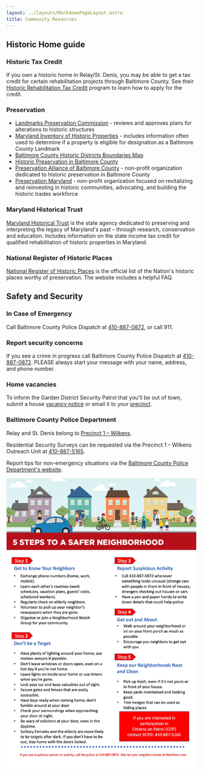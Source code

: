 ```yaml
---
layout: ../layouts/MarkdownPageLayout.astro
title: Community Resources
---
```


## Historic Home guide

### Historic Tax Credit

If you own a historic home in Relay/St. Denis, you may be able to get a tax credit for certain rehabilitation projects through Baltimore County. See their [Historic Rehabilitation Tax Credit](https://www.baltimorecountymd.gov/departments/planning/historic_preservation/taxcreditfaq.html) program to learn how to apply for the credit.

### Preservation

- [Landmarks Preservation Commission](https://www.baltimorecountymd.gov/boards-commissions/planning/landmarks-preservation-commission) - reviews and approves plans for alterations to historic structures
- [Maryland Inventory of Historic Properties](https://apps.mht.maryland.gov/mihp/MIHP.aspx) - includes information often used to determine if a property is eligible for designation as a Baltimore County Landmark
- [Baltimore County Historic Districts Boundaries Map](https://opendata.baltimorecountymd.gov/maps/BC-GIS::baltimore-county-historic-districts/about)
- [Historic Preservation in Baltimore County](https://www.baltimorecountymd.gov/departments/planning/historic_preservation/index.html)
- [Preservation Alliance of Baltimore County](https://preservationabc.org/) - non-profit organization dedicated to historic preservation in Baltimore County
- [Preservation Maryland](https://www.preservationmaryland.org/) - non-profit organization focused on revitalizing and reinvesting in historic communities, advocating, and building the historic trades workforce

### Maryland Historical Trust

[Maryland Historical Trust](https://mht.maryland.gov/) is the state agency dedicated to preserving and interpreting the legacy of Maryland's past – through research, conservation and education. Includes information on the state income tax credit for qualified rehabilitation of historic properties in Maryland.

### National Register of Historic Places

[National Register of Historic Places](https://www.nps.gov/subjects/nationalregister/index.htm) is the official list of the Nation's historic places worthy of preservation. The website includes a helpful FAQ.

## Safety and Security

### In Case of Emergency

Call Baltimore County Police Dispatch at [410-887-0872](tel:410-887-0872), or call 911.

### Report security concerns

If you see a crime in progress call Baltimore County Police Dispatch at [410-887-0872](tel:410-887-0872). PLEASE always start your message with your name, address, and phone number.

### Home vacancies

To inform the Garden District Security Patrol that you'll be out of town, submit a house [vacancy notice](https://resources.baltimorecountymd.gov/Documents/Police/2014pdfs/vacanthouseform141119.pdf) or email it to your [precinct](https://www.baltimorecountymd.gov/departments/police/precinctsgeneral/precinctsall.html).

### Baltimore County Police Department

Relay and St. Denis belong to [Precinct 1 – Wilkens](https://www.baltimorecountymd.gov/departments/police/pc01/index.html).

Residential Security Surveys can be requested via the Precinct 1 – Wilkens Outreach Unit at [410-887-5165](tel:410-887-5165).

Report tips for non-emergency situations via the [Baltimore County Police Department's website](https://www.baltimorecountymd.gov/departments/police/).

![5 steps to a safer neighborhood](../img/safer_neighborhood.jpg)
